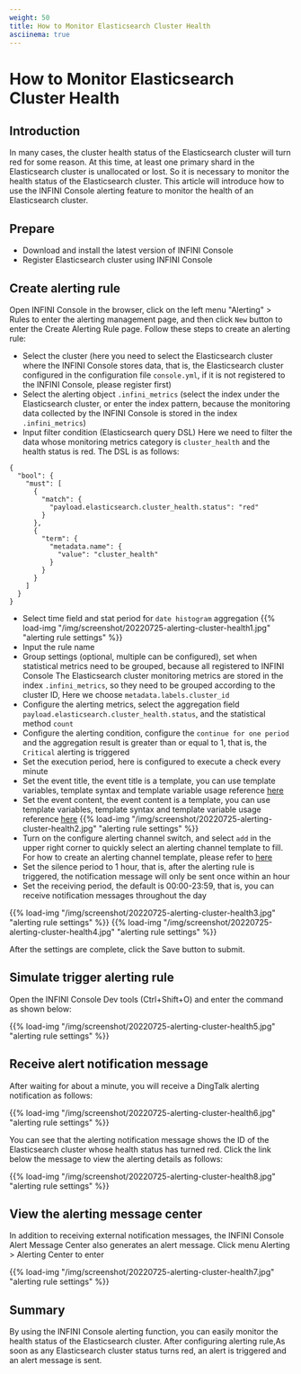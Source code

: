 ```yaml
---
weight: 50
title: How to Monitor Elasticsearch Cluster Health
asciinema: true
---
```


# How to Monitor Elasticsearch Cluster Health

## Introduction

In many cases, the cluster health status of the Elasticsearch cluster will turn red for some reason. At this time, at least one primary shard in the Elasticsearch cluster is unallocated or lost. So it is necessary to monitor the health status of the Elasticsearch cluster. This article will introduce how to use the INFINI Console alerting feature to monitor the health of an Elasticsearch cluster.

## Prepare

- Download and install the latest version of INFINI Console
- Register Elasticsearch cluster using INFINI Console

## Create alerting rule

Open INFINI Console in the browser, click on the left menu "Alerting" > Rules to enter the alerting management page, and then click
`New` button to enter the Create Alerting Rule page. Follow these steps to create an alerting rule:

- Select the cluster (here you need to select the Elasticsearch cluster where the INFINI Console stores data, that is, the Elasticsearch cluster configured in the configuration file `console.yml`, if it is not registered to the INFINI Console, please register first)
- Select the alerting object `.infini_metrics` (select the index under the Elasticsearch cluster, or enter the index pattern, because the monitoring data collected by the INFINI Console is stored in the index `.infini_metrics`)
- Input filter condition (Elasticsearch query DSL)
  Here we need to filter the data whose monitoring metrics category is `cluster_health` and the health status is red. The DSL is as follows:

```
{
  "bool": {
    "must": [
      {
        "match": {
          "payload.elasticsearch.cluster_health.status": "red"
        }
      },
      {
        "term": {
          "metadata.name": {
            "value": "cluster_health"
          }
        }
      }
    ]
  }
}
```

- Select time field and stat period for `date histogram` aggregation
  {{% load-img "/img/screenshot/20220725-alerting-cluster-health1.jpg" "alerting rule settings" %}}
- Input the rule name
- Group settings (optional, multiple can be configured), set when statistical metrics need to be grouped, because all registered to INFINI Console
  The Elasticsearch cluster monitoring metrics are stored in the index `.infini_metrics`, so they need to be grouped according to the cluster ID,
  Here we choose `metadata.labels.cluster_id`
- Configure the alerting metrics, select the aggregation field `payload.elasticsearch.cluster_health.status`, and the statistical method `count`
- Configure the alerting condition, configure the `continue for one period` and the aggregation result is greater than or equal to 1, that is, the `Critical` alerting is triggered
- Set the execution period, here is configured to execute a check every minute
- Set the event title, the event title is a template, you can use template variables, template syntax and template variable usage reference [here](../reference/alerting/variables/)
- Set the event content, the event content is a template, you can use template variables, template syntax and template variable usage reference [here](../reference/alerting/variables/)
  {{% load-img "/img/screenshot/20220725-alerting-cluster-health2.jpg" "alerting rule settings" %}}
- Turn on the configure alerting channel switch, and select `add` in the upper right corner to quickly select an alerting channel template to fill. For how to create an alerting channel template, please refer to [here]()
- Set the silence period to 1 hour, that is, after the alerting rule is triggered, the notification message will only be sent once within an hour
- Set the receiving period, the default is 00:00-23:59, that is, you can receive notification messages throughout the day

{{% load-img "/img/screenshot/20220725-alerting-cluster-health3.jpg" "alerting rule settings" %}}
{{% load-img "/img/screenshot/20220725-alerting-cluster-health4.jpg" "alerting rule settings" %}}

After the settings are complete, click the Save button to submit.

## Simulate trigger alerting rule

Open the INFINI Console Dev tools (Ctrl+Shift+O) and enter the command as shown below:

{{% load-img "/img/screenshot/20220725-alerting-cluster-health5.jpg" "alerting rule settings" %}}

## Receive alert notification message

After waiting for about a minute, you will receive a DingTalk alerting notification as follows:

{{% load-img "/img/screenshot/20220725-alerting-cluster-health6.jpg" "alerting rule settings" %}}

You can see that the alerting notification message shows the ID of the Elasticsearch cluster whose health status has turned red. Click the link below the message to view the alerting details as follows:

{{% load-img "/img/screenshot/20220725-alerting-cluster-health8.jpg" "alerting rule settings" %}}

## View the alerting message center

In addition to receiving external notification messages, the INFINI Console Alert Message Center also generates an alert message. Click menu Alerting > Alerting Center to enter

{{% load-img "/img/screenshot/20220725-alerting-cluster-health7.jpg" "alerting rule settings" %}}

## Summary

By using the INFINI Console alerting function, you can easily monitor the health status of the Elasticsearch cluster. After configuring alerting rule,As soon as any Elasticsearch cluster status turns red, an alert is triggered and an alert message is sent.
